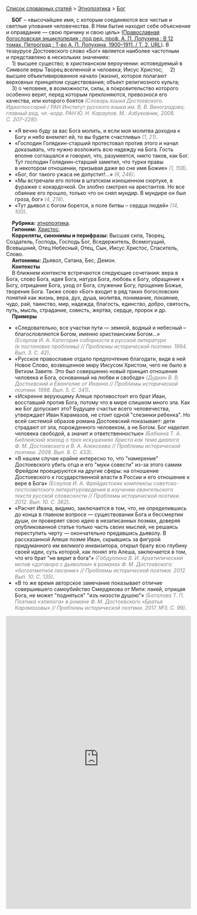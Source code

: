 <style>
st { color: Gray;
  font-style: italic;}
</style>

[Список словарных статей](https://thesaurus-dostoevsky.github.io/Thesaurus/) > [Этнопоэтика](ethnopoe.md) > [Бог](бог.md) 

&nbsp;&nbsp;&nbsp;&nbsp;**БОГ** – «высочайшее имя, с которым соединяются все чистые и светлые упования человечества. В Нем бытие находит себе объяснение и оправдание — свою причину и свою цель» ([Православная богословская энциклопедия : под ред. проф. А. П. Лопухина : В 12 томах. Петроград : Т-во А. П. Лопухина, 1900–1911. / Т. 2. URL](https://azbyka.ru/)). В тезаурусе Достоевского слово «Бог» является наиболее частотным и представлено в нескольких значениях:  
&nbsp;&nbsp;&nbsp;&nbsp;1) высшее существо; в христианском вероучении: исповедуемый в Символе веры Творец вселенной и человека; Иисус Христос;
&nbsp;&nbsp;&nbsp;&nbsp;2) высшее объективированное начало (жизни), которое полагают верховных принципом существования; объект религиозного культа;  
&nbsp;&nbsp;&nbsp;&nbsp;3) о человеке, в возможности, силы, в покровительство которого особенно верят, перед которым преклоняются, превознося его качества, или которого боятся <st>(Словарь языка Достоевского. Идиоглоссарий / РАН Институт русского языка им. В. В. Виноградова; главный ред. чл.-корр. РАН Ю. Н. Караулов. М.: Азбуковник, 2008. С. 207–228)</st>:
* «Я вечно буду за вас Бога молить, и если моя молитва доходна к Богу и небо внемлет ей, то вы будете счастливы» <st>(1, 21)</st>.
* «Господин Голядкин-старший протестовал против этого и начал доказывать, что нужно возложить всю надежду на Бога. Гость вполне соглашался и говорил, что, разумеется, никто таков, как Бог. Тут господин Голядкин-старший заметил, что турки правы в некотором отношении, призывая даже во сне имя Божие» <st>(1, 158)</st>.
* «Бог, бог  такого ужаса не допустит!...» <st>(6, 246)</st>.
* «Мы встречали его потом в штатском изношенном сюртуке, в фуражке с кокардочкой. Он злобно смотрел на арестантов. Но все обаяние его прошло, только что он снял мундир. В мундире он был гроза, бог» <st>(4, 218)</st>.
* «Тут дьявол с богом борется, а поле битвы – сердца людей» <st>(14, 100)</st>.  

&nbsp;&nbsp;&nbsp;&nbsp;**Рубрика:** [этнопоэтика](ethnopoe.md).  
&nbsp;&nbsp;&nbsp;&nbsp;**Гипоним:** [Христос](христос.md).  
&nbsp;&nbsp;&nbsp;&nbsp;**Корреляты, синонимы и перифразы:** Высшая сила, Творец, Создатель, Господь, Господь Бог, Вседержитель, Всемогущий, Всевышний, Отец Небесный, Отец, Сын, Иисус Христос, Спаситель, Слово.  
&nbsp;&nbsp;&nbsp;&nbsp;**Антонимы:** Дьявол, Сатана, Бес, Демон.  
&nbsp;&nbsp;&nbsp;&nbsp;**Контексты**  
&nbsp;&nbsp;&nbsp;&nbsp;В ближнем контексте встречаются следующие сочетания: вера в Бога, слово Бога, идея Бога, натура Бога, любовь к Богу, обращение к Богу, отрицание Бога, уход от Бога, служение Богу, прощение Божье, творение Бога. Также слово «Бог» входит в ряд таких богословских понятий как жизнь, вера, дух, душа, молитва, понимание, покаяние, чудо, рай, таинство, мир, надежда, благость, единство, добро, святость, путь, мысль, страдание, совесть, жертва, сердце, пророк и др.   <br>
&nbsp;&nbsp;&nbsp;&nbsp;**Примеры**  
* «Следовательно, все участки пути — земной, водный и небесный – благословляются Богом, именно христианским Богом…» <st>(Есаулов И. А. Категория соборности в русской литературе (к постановке проблемы) // Проблемы исторической поэтики. 1994. Вып. 3. С. 42)</st>.
* «Русское православие отдало предпочтение благодати, видя в ней Новое Слово, возвещенное миру Иисусом Христом, чего не было в Ветхом Завете. Это был совершенно новый принцип отношения человека и Бога, основанный на любви и свободе» <st>(Дудкин В. В. Достоевский и Евангелие от Иоанна // Проблемы исторической поэтики. 1998. Вып. 5. С. 341)</st>.
* «Искренне верующему Алеше противостоит его брат Иван, восставший против Бога, потому что в мире слишком много зла. Как же Бог допускает это? Будущее счастье всего человечества, утверждает Иван Карамазов, не стоит одной "слезинки ребенка". Но всей системой образов романа Достоевский показывает: дети страдают от зла, порожденного человеком, а не Богом. Бог наделил человека свободой, а значит и ответственностью» <st>(Бабкина Т. А. Библейский эпизод о трех искушениях Христа как тема диалога Ф. М. Достоевского и В. А. Алексеева // Проблемы исторической поэтики. 2008. Вып. 8. С. 433)</st>.
* «В нашем случае крайне интересно то, что "намерение" Достоевского убить отца и его "муки совести" из-за этого самим Фрейдом проецируются на другие сферы: на отношение Достоевского к государственной власти в России и его отношение к вере в Бога» <st>(Есаулов И. А. Фрейдистские комплексы советско-постсоветского литературоведения в изучении евангельского текста русской словесности // Проблемы исторической поэтики. 2012. Вып. 10. С. 362)</st>.
* «Расчет Ивана, видимо, заключается в том, что, не определившись до конца в главном вопросе — существовании Бога и бессмертии души, он проверяет свою идею в незаписанных поэмах, доверяя опубликованной статье только часть своих мыслей, не решаясь переступить черту — окончательно предавшись дьяволу. В рассказанной Алеше поэме Иван, скрывшись за фигурой придуманного им великого инквизитора, открыл брату всю глубину своей идеи, суть которой, как понял это Алеша, заключается в том, что его брат "не верит в бога"» <st>(Габдуллина В. И. Архетипический мотив «договора с дьяволом» в романах Ф. М. Достоевского: «богоотметное писание» // Проблемы исторической поэтики. 2012. Вып. 10. С. 135)</st>.
* «В то же время авторское замечание показывает отличие совершившего самоубийство Смердякова от Мити: лакей, отрицая Бога, не может "подняться" "изъ низости душою"» <st>(Баталова Т. П. Поэтика «эпилога» в романе Ф. М. Достоевского «Братья Карамазовы» // Проблемы исторической поэтики. 2017. №3. С. 99)</st>.

<iframe src="https://thesaurus-dostoevsky.github.io/nk/бог.html" style="border:0px;width:100%;height:800px" allowfullscreen="true" webkitallowfullscreen="true" mozallowfullscreen="true">
